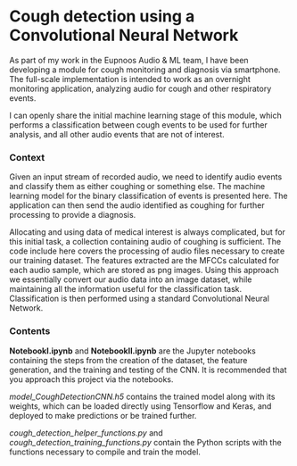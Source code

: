 # Cough detection using a Convolutional Neural Network

As part of my work in the Eupnoos Audio & ML team, I have been developing a module for cough monitoring and diagnosis via smartphone. 
The full-scale implementation is intended to work as an overnight monitoring application, analyzing audio for cough and other respiratory events.

I can openly share the initial machine learning stage of this module, which performs a classification between cough events to be used for further analysis, and all other audio events that are not of interest.

### Context

Given an input stream of recorded audio, we need to identify audio events and classify them as either coughing or something else. 
The machine learning model for the binary classification of events is presented here. 
The application can then send the audio identified as coughing for further processing to provide a diagnosis. 


Allocating and using data of medical interest is always complicated, but for this initial task, a collection containing audio of coughing is sufficient. 
The code include here covers the processing of audio files necessary to create our training dataset. 
The features extracted are the MFCCs calculated for each audio sample, which are stored as png images. 
Using this approach we essentially convert our audio data into an image dataset, while maintaining all the information useful for the classification task.
Classification is then performed using a standard Convolutional Neural Network.

### Contents

**NotebookI.ipynb** and **NotebookII.ipynb** are the Jupyter notebooks containing the steps from the creation of the dataset, the feature generation, and the training and testing of the CNN. It is recommended that you approach this project via the notebooks.

*model_CoughDetectionCNN.h5* contains the trained model along with its weights, which can be loaded directly using Tensorflow and Keras, and deployed to make predictions or be trained further.

*cough_detection_helper_functions.py* and *cough_detection_training_functions.py* contain the Python scripts with the functions necessary to compile and train the model. 
